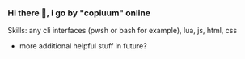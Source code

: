 ### Hi there 👋, i go by "copiuum" online

Skills: any cli interfaces (pwsh or bash for example), lua, js, html, css

- more additional helpful stuff in future?





